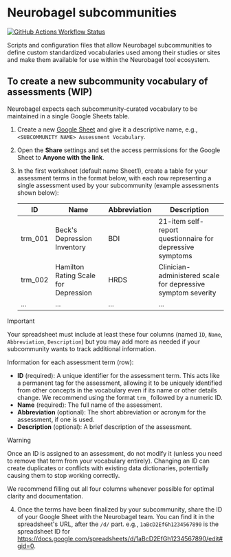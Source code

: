 # Neurobagel subcommunities

[![GitHub Actions Workflow Status](https://img.shields.io/github/actions/workflow/status/neurobagel/communities/update_enigma_assessments.yaml?style=flat-square&label=ENIGMA-PD&link=https%3A%2F%2Fgithub.com%2Fneurobagel%2Fcommunities%2Fblob%2Fmain%2F.github%2Fworkflows%2Fupdate_enigma_assessments.yaml)](https://github.com/neurobagel/communities/blob/main/.github/workflows/update_enigma_assessments.yaml)


Scripts and configuration files that allow Neurobagel subcommunities to define custom standardized vocabularies used among their studies or sites and make them available for use within the Neurobagel tool ecosystem.


## To create a new subcommunity vocabulary of assessments (WIP)
<!-- TODO: Once finalized, add instructions for creating a file with vocab namespace metadata. -->

Neurobagel expects each subcommunity-curated vocabulary to be maintained in a single Google Sheets table.

1. Create a new [Google Sheet](https://workspace.google.com/intl/en_ca/products/sheets/) and give it a descriptive name, e.g., `<SUBCOMMUNITY NAME> Assessment Vocabulary`. 

2. Open the **Share** settings and set the access permissions for the Google Sheet to **Anyone with the link**.

3. In the first worksheet (default name Sheet1), create a table for your assessment terms in the format below, with each row representing a single assessment used by your subcommunity (example assessments shown below):

    ID | Name | Abbreviation | Description
    ---- | ---- | ---- | ----
    trm_001 | Beck's Depression Inventory | BDI | 21-item self-report questionnaire for depressive symptoms
    trm_002 | Hamilton Rating Scale for Depression | HRDS | Clinician-administered scale for depressive symptom severity
    ... | ... | ... | ...

>[!IMPORTANT]
>Your spreadsheet must include at least these four columns (named `ID`, `Name`, `Abbreviation`, `Description`) but you may add more as needed if your subcommunity wants to track additional information.

Information for each assessment term (row):  

- **ID** (required): A unique identifier for the assessment term. 
    This acts like a permanent tag for the assessment, allowing it to be uniquely identified from other concepts in the vocabulary even if its name or other details change. 
    We recommend using the format `trm_` followed by a numeric ID.
- **Name** (required): The full name of the assessment.
- **Abbreviation** (optional): The short abbreviation or acronym for the assessment, if one is used.
- **Description** (optional): A brief description of the assessment.

>[!WARNING]
>Once an ID is assigned to an assessment, do not modify it (unless you need to remove that term from your vocabulary entirely). 
>Changing an ID can create duplicates or conflicts with existing data dictionaries, potentially causing them to stop working correctly.

We recommend filling out all four columns whenever possible for optimal clarity and documentation.

4. Once the terms have been finalized by your subcommunity, share the ID of your Google Sheet with the Neurobagel team. 
You can find it in the spreadsheet's URL, after the `/d/` part.
e.g., `1aBcD2EfGh1234567890` is the spreadsheet ID for https://docs.google.com/spreadsheets/d/1aBcD2EfGh1234567890/edit#gid=0.
